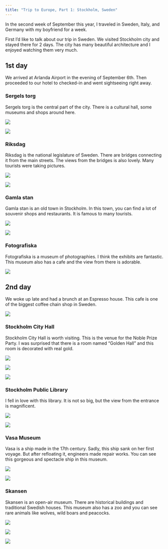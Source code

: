 ```yaml
---
title: "Trip to Europe, Part 1: Stockholm, Sweden"
---
```



In the second week of September this year, I traveled in Sweden, Italy, and Germany with my boyfriend for a week. 

First I’d like to talk about our trip in Sweden. We visited Stockholm city and stayed there for 2 days. The city has many beautiful architecture and I enjoyed watching them very much. 

## 1st day

We arrived at Arlanda Airport in the evening of September 6th. Then proceeded to our hotel to checked-in and went sightseeing right away.

### Sergels torg

Sergels torg is the central part of the city. There is a cultural hall, some museums  and shops around here.

![](/images/eurotrip-thumb/eurotrip-1.jpg)

![](/images/eurotrip-thumb/eurotrip-9.jpg)

### Riksdag

Riksdag is the national legislature of Sweden. There are bridges connecting it  from the main streets. The views from the bridges is also lovely. Many tourists were taking pictures.

![](/images/eurotrip-thumb/eurotrip-17.jpg)

![](/images/eurotrip-thumb/eurotrip-18.jpg)

### Gamla stan

Gamla stan is an old town in Stockholm. In this town, you can find a lot of souvenir shops and restaurants. It is famous to many tourists.

![](/images/eurotrip-thumb/eurotrip-19.jpg)

![](/images/eurotrip-thumb/eurotrip-20.jpg)

### Fotografiska

Fotografiska is a museum of photographies. I think the exhibits are fantastic. This museum also has a cafe and the view from there is adorable.

![](/images/eurotrip-thumb/eurotrip-21.jpg)

## 2nd day

We woke up late and had a brunch at an Espresso house. This cafe is one of the biggest coffee chain shop in Sweden.

![](/images/eurotrip-thumb/eurotrip-22.jpg)

### Stockholm City Hall

Stockholm City Hall is worth visiting. This is the venue for the Noble Prize Party. I was surprised that there is a room named “Golden Hall” and this room is decorated with real gold.

![](/images/eurotrip-thumb/eurotrip-4.jpg)

![](/images/eurotrip-thumb/eurotrip-8.jpg)

![](/images/eurotrip-thumb/eurotrip-27.jpg)

### Stockholm Public Library

I fell in love with this library. It is not so big, but the view from the entrance is magnificent.

![](/images/eurotrip-thumb/eurotrip-11.jpg)

![](/images/eurotrip-thumb/eurotrip-12.jpg)

### Vasa Museum

Vasa is a ship made in the 17th century. Sadly, this ship sank on her first voyage. But after refloating it, engineers made repair works. You can see this gorgeous and spectacle ship in this museum.

![](/images/eurotrip-thumb/eurotrip-41.jpg)

![](/images/eurotrip-thumb/eurotrip-42.jpg)

### Skansen

Skansen is an open-air museum. There are historical buildings and traditional Swedish houses. This museum also has a zoo and you can see rare animals like wolves, wild boars and peacocks.

![](/images/eurotrip-thumb/eurotrip-46.jpg)

![](/images/eurotrip-thumb/eurotrip-45.jpg)

![](/images/eurotrip-thumb/eurotrip-47.jpg)

